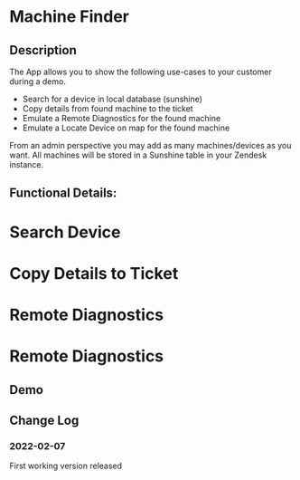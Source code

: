 # Machine Finder

## Description
The App allows you to show the following use-cases to your customer during a demo.

- Search for a device in local database (sunshine)
- Copy details from found machine to the ticket
- Emulate a Remote Diagnostics for the found machine
- Emulate a Locate Device on map for the found machine

From an admin perspective you may add as many machines/devices as you want. All machines will be stored in a Sunshine table in your Zendesk instance. 


## Functional Details:

# Search Device

# Copy Details to Ticket

# Remote Diagnostics

# Remote Diagnostics

## Demo


## Change Log

### 2022-02-07
First working version released
